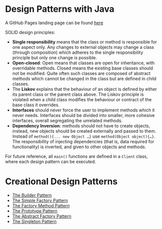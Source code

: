 # Design Patterns with Java #

A GitHub Pages landing page can be found [here](https://jfspps.github.io/JavaDesignPatterns)

SOLID design principles:

+ __Single responsibility__ means that the class or method is responsible for one aspect only. Any changes to external objects may change a class (through composition) which adheres to the single responsibility principle but only one change is possible.
+ __Open-closed__: Open means that classes are open for inheritance, with overridable methods. Closed means the existing base classes should not be modified. Quite often such classes are composed of abstract methods which cannot be changed in the class but are defined in child classes.
+ The __Liskov__ explains that the behaviour of an object is defined by either its parent class or the parent class above. The Liskov principle is violated when a child class modifies the behaviour or contract of the base class it overrides.
+ __Interfaces__ should never force the user to implement methods which it never needs. Interfaces should be divided into smaller, more cohesive interfaces, overall segregating the unrelated methods.
+ __Dependency Inversion__: methods should not have to create objects, instead, new objects should be created externally and passed to them. Instead of `method(){... new Object …}` use `method(Object object){…}`. The responsibility of injecting dependencies (that is, data required for functionality) is inverted, and given to other objects and methods.

For future reference, all `main()` functions are defined in a `Client` class, where each design pattern can be executed. 

# Creational Design Patterns #

+ [The Builder Pattern](/docs/BuilderPattern.md)
+ [The Simple Factory Pattern](/docs/SimpleFactoryPattern.md)
+ [The Factory Method Pattern](/docs/FactoryMethodPattern.md)
+ [The Prototype Pattern](/docs/PrototypePattern.md)
+ [The Abstract Factory Pattern](/docs/AbstractFactoryPattern.md)
+ [The Singleton Pattern](/docs/SingletonPattern.md)
